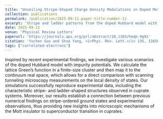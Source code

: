 ```yaml
---
title: "Unveiling Stripe-Shaped Charge Density Modulations in Doped Mott Insulators"
collection: publications
permalink: /publication/2025-09-11-paper-title-number-11
excerpt: 'Stripe and ladder patterns from the doped Hubbard model with impurity potentials.'
date: 2025-09-11
venue: 'Physical Review Letters'
paperurl: 'https://journals.aps.org/prl/abstract/10.1103/hmqb-9q91'
citation: 'Yuchen Guo and Shuo Yang, <i>Phys. Rev. Lett.</i> 135, 116504 (2025).'
tags: ["correlated-electrons"]
---
```

Inspired by recent experimental findings, we investigate various scenarios of the doped Hubbard model with impurity potentials. We calculate the lattice Green’s function in a finite-size cluster and then map it to the continuum real space, which allows for a direct comparison with scanning tunneling microscopy measurements on the local density of states. Our simulations successfully reproduce experimental data, including the characteristic stripe- and ladder-shaped structures observed in cuprate systems. Moreover, our results establish a connection between previous numerical findings on stripe-ordered ground states and experimental observations, thus providing new insights into microscopic mechanisms of the Mott insulator to superconductor transition in cuprates.
